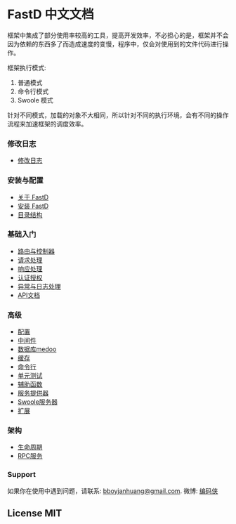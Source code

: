 # FastD 中文文档

框架中集成了部分使用率较高的工具，提高开发效率，不必担心的是，框架并不会因为依赖的东西多了而造成速度的变慢，程序中，仅会对使用到的文件代码进行操作。

框架执行模式: 

1. 普通模式
2. 命令行模式
3. Swoole 模式

针对不同模式，加载的对象不大相同，所以针对不同的执行环境，会有不同的操作流程来加速框架的调度效率。

### 修改日志

* [修改日志](zh-cn/3.0/change-log.md)

### 安装与配置

* [关于 FastD](zh-cn/3.0/1-1-about-fastd.md)
* [安装 FastD](zh-cn/3.0/1-2-installing.md)
* [目录结构](zh-cn/3.0/1-3-directory-structure.md)


### 基础入门

* [路由与控制器](zh-cn/3.0/2-1-routing-and-controllers.md)
* [请求处理](zh-cn/3.0/2-2-request-handling.md)
* [响应处理](zh-cn/3.0/2-3-response-handling.md)
* [认证授权](zh-cn/3.0/2-4-authorization.md)
* [异常与日志处理](zh-cn/3.0/2-5-exception-logger-handling.md)
* [API文档](zh-cn/3.0/2-6-docuemnt.md)

### 高级

* [配置](zh-cn/3.0/3-1-configuration.md)
* [中间件](zh-cn/3.0/3-2-middleware.md)
* [数据库medoo](zh-cn/3.0/3-3-database.md)
* [缓存](zh-cn/3.0/3-4-cache.md)
* [命令行](zh-cn/3.0/3-5-console.md)
* [单元测试](zh-cn/3.0/3-6-testcase.md)
* [辅助函数](zh-cn/3.0/3-7-helpers.md)
* [服务提供器](zh-cn/3.0/3-8-service-provider.md)
* [Swoole服务器](zh-cn/3.0/3-9-swoole-server.md)
* [扩展](zh-cn/3.0/3-10-extend.md)


### 架构

* [生命周期](zh-cn/3.0/4-1-lifecycle.md)
* [RPC服务](zh-cn/3.0/4-2-microservice.md)

### Support

如果你在使用中遇到问题，请联系: [bboyjanhuang@gmail.com](mailto:bboyjanhuang@gmail.com). 微博: [编码侠](http://weibo.com/ecbboyjan)

## License MIT